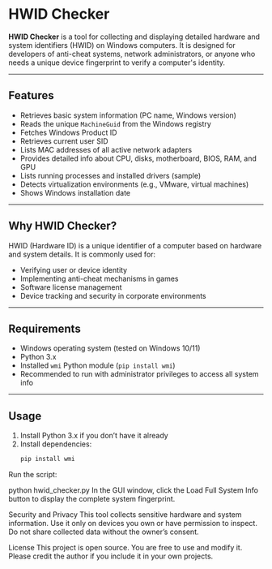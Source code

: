 # HWID Checker

**HWID Checker** is a tool for collecting and displaying detailed hardware and system identifiers (HWID) on Windows computers. It is designed for developers of anti-cheat systems, network administrators, or anyone who needs a unique device fingerprint to verify a computer's identity.

---

## Features

- Retrieves basic system information (PC name, Windows version)
- Reads the unique `MachineGuid` from the Windows registry
- Fetches Windows Product ID
- Retrieves current user SID
- Lists MAC addresses of all active network adapters
- Provides detailed info about CPU, disks, motherboard, BIOS, RAM, and GPU
- Lists running processes and installed drivers (sample)
- Detects virtualization environments (e.g., VMware, virtual machines)
- Shows Windows installation date

---

## Why HWID Checker?

HWID (Hardware ID) is a unique identifier of a computer based on hardware and system details. It is commonly used for:

- Verifying user or device identity
- Implementing anti-cheat mechanisms in games
- Software license management
- Device tracking and security in corporate environments

---

## Requirements

- Windows operating system (tested on Windows 10/11)
- Python 3.x
- Installed `wmi` Python module (`pip install wmi`)
- Recommended to run with administrator privileges to access all system info

---

## Usage

1. Install Python 3.x if you don’t have it already
2. Install dependencies:
   ```bash
   pip install wmi
Run the script:

python hwid_checker.py
In the GUI window, click the Load Full System Info button to display the complete system fingerprint.

Security and Privacy
This tool collects sensitive hardware and system information. Use it only on devices you own or have permission to inspect. Do not share collected data without the owner’s consent.

License
This project is open source. You are free to use and modify it. Please credit the author if you include it in your own projects.
